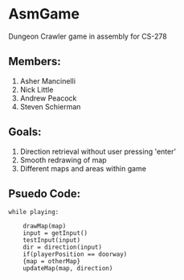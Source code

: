 # AsmGame
Dungeon Crawler game in assembly for CS-278 

## Members:
1. Asher Mancinelli
2. Nick Little
3. Andrew Peacock
4. Steven Schierman

## Goals:
1. Direction retrieval without user pressing 'enter'
2. Smooth redrawing of map
3. Different maps and areas within game 

## Psuedo Code:
```
while playing:

    drawMap(map)
    input = getInput()
    testInput(input)
    dir = direction(input)
    if(playerPosition == doorway)
    {map = otherMap}
    updateMap(map, direction)
```
